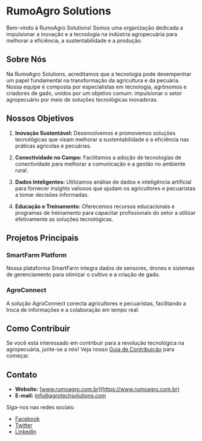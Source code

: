 # RumoAgro Solutions

Bem-vindo à RumoAgro Solutions! Somos uma organização dedicada a impulsionar a inovação e a tecnologia na indústria agropecuária para melhorar a eficiência, a sustentabilidade e a produção.

## Sobre Nós

Na RumoAgro Solutions, acreditamos que a tecnologia pode desempenhar um papel fundamental na transformação da agricultura e da pecuária. Nossa equipe é composta por especialistas em tecnologia, agrônomos e criadores de gado, unidos por um objetivo comum: impulsionar o setor agropecuário por meio de soluções tecnológicas inovadoras.

## Nossos Objetivos

1. **Inovação Sustentável:** Desenvolvemos e promovemos soluções tecnológicas que visam melhorar a sustentabilidade e a eficiência nas práticas agrícolas e pecuárias.

2. **Conectividade no Campo:** Facilitamos a adoção de tecnologias de conectividade para melhorar a comunicação e a gestão no ambiente rural.

3. **Dados Inteligentes:** Utilizamos análise de dados e inteligência artificial para fornecer insights valiosos que ajudam os agricultores e pecuaristas a tomar decisões informadas.

4. **Educação e Treinamento:** Oferecemos recursos educacionais e programas de treinamento para capacitar profissionais do setor a utilizar efetivamente as soluções tecnológicas.

## Projetos Principais

### SmartFarm Platform

Nossa plataforma SmartFarm integra dados de sensores, drones e sistemas de gerenciamento para otimizar o cultivo e a criação de gado.

### AgroConnect

A solução AgroConnect conecta agricultores e pecuaristas, facilitando a troca de informações e a colaboração em tempo real.

## Como Contribuir

Se você está interessado em contribuir para a revolução tecnológica na agropecuária, junte-se a nós! Veja nosso [Guia de Contribuição](CONTRIBUTING.md) para começar.

## Contato

- **Website:** [www.rumoagro.com.br](https://www.rumoagro.com.br)
- **E-mail:** info@agrotechsolutions.com

Siga-nos nas redes sociais:
- [Facebook](https://www.facebook.com/)
- [Twitter](https://twitter.com/)
- [LinkedIn](https://www.linkedin.com/company/)
